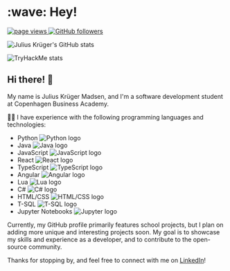 <h1 align="left" id="JuliusKryger">:wave: Hey!</h1>

<p align="left">
  <a href="https://github.com/JuliusKryger/JuliusKryger">
    <img src="https://komarev.com/ghpvc/?username=JuliusKryger" alt="page views" />
  </a>
  <a href="https://github.com/JuliusKryger?tab=followers">
    <img alt="GitHub followers" src="https://img.shields.io/github/followers/JuliusKryger?color=green&logo=github">
  </a>
</p>

  ![Julius Krüger's GitHub stats](https://github-readme-stats.vercel.app/api?username=JuliusKryger&show_icons=true&count_private=true&theme=github_dark)
  
  ![TryHackMe stats](https://tryhackme-badges.s3.amazonaws.com/Kruger.png)

<!--[![Top Langs](https://github-readme-stats.vercel.app/api/top-langs/?username=JuliusKryger&langs_count=2)](https://github.com/JuliusKryger/github-readme-stats)-->



## Hi there! 👋

My name is Julius Krüger Madsen, and I'm a software development student at Copenhagen Business Academy. 

👨‍💻 I have experience with the following programming languages and technologies:
- Python ![Python logo](https://img.shields.io/badge/-Python-3776AB?style=flat-square&logo=python&logoColor=white)
- Java ![Java logo](https://img.shields.io/badge/-Java-007396?style=flat-square&logo=java&logoColor=white)
- JavaScript ![JavaScript logo](https://img.shields.io/badge/-JavaScript-F7DF1E?style=flat-square&logo=javascript&logoColor=black)
- React ![React logo](https://img.shields.io/badge/-React-61DAFB?style=flat-square&logo=react&logoColor=black)
- TypeScript ![TypeScript logo](https://img.shields.io/badge/-TypeScript-3178C6?style=flat-square&logo=typescript&logoColor=white)
- Angular ![Angular logo](https://img.shields.io/badge/-Angular-DD0031?style=flat-square&logo=angular&logoColor=white)
- Lua ![Lua logo](https://img.shields.io/badge/-Lua-2C2D72?style=flat-square&logo=lua&logoColor=white)
- C# ![C# logo](https://img.shields.io/badge/-C%23-239120?style=flat-square&logo=c-sharp&logoColor=white)
- HTML/CSS ![HTML/CSS logo](https://img.shields.io/badge/-HTML/CSS-E34F26?style=flat-square&logo=html5&logoColor=white)
- T-SQL ![T-SQL logo](https://img.shields.io/badge/-T--SQL-CC2927?style=flat-square&logo=microsoft-sql-server&logoColor=white)
- Jupyter Notebooks ![Jupyter logo](https://img.shields.io/badge/-Jupyter-F37626?style=flat-square&logo=jupyter&logoColor=white)

Currently, my GitHub profile primarily features school projects, but I plan on adding more unique and interesting projects soon. My goal is to showcase my skills and experience as a developer, and to contribute to the open-source community.

Thanks for stopping by, and feel free to connect with me on [LinkedIn](https://www.linkedin.com/in/julius-kruger/)!
